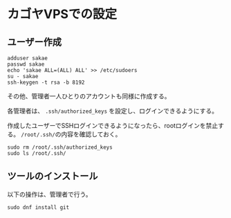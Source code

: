 # カゴヤVPSでの設定

## ユーザー作成

```
adduser sakae
passwd sakae
echo 'sakae ALL=(ALL) ALL' >> /etc/sudoers
su - sakae
ssh-keygen -t rsa -b 8192
```

その他、管理者一人ひとりのアカウントも同様に作成する。

各管理者は、 `.ssh/authorized_keys` を設定し、ログインできるようにする。

作成したユーザーでSSHログインできるようになったら、rootログインを禁止する。
`/root/.ssh/`の内容を確認しておく。
```
sudo rm /root/.ssh/authorized_keys
sudo ls /root/.ssh/
```


## ツールのインストール

以下の操作は、管理者で行う。

```
sudo dnf install git
```


